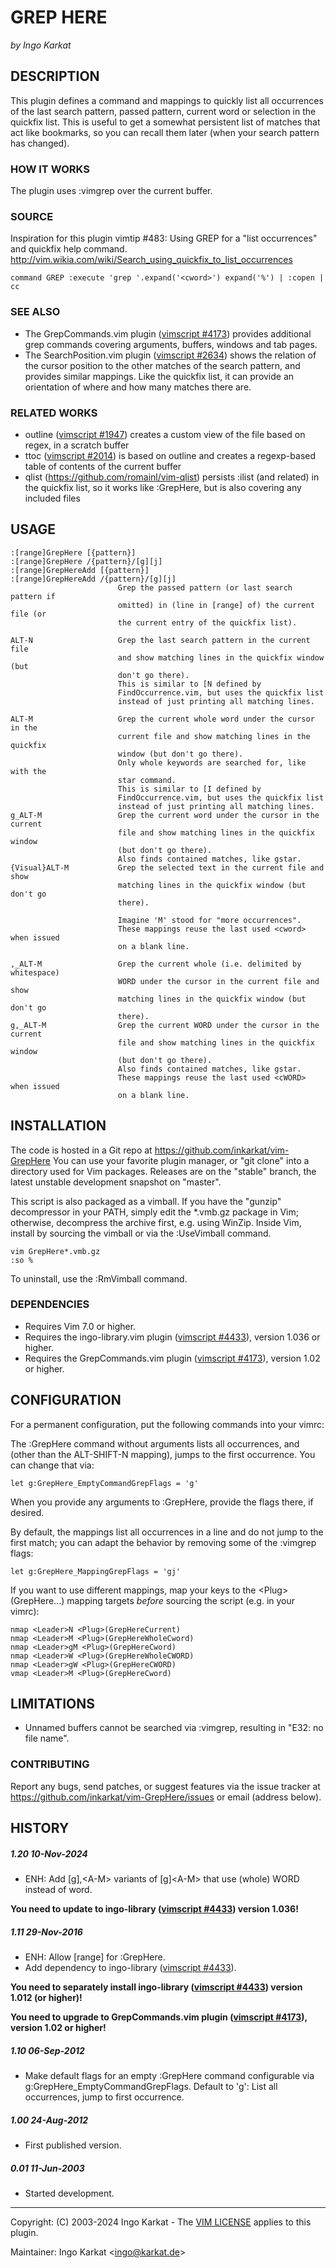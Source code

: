 GREP HERE
===============================================================================
_by Ingo Karkat_

DESCRIPTION
------------------------------------------------------------------------------

This plugin defines a command and mappings to quickly list all occurrences of
the last search pattern, passed pattern, current word or selection in the
quickfix list. This is useful to get a somewhat persistent list of matches
that act like bookmarks, so you can recall them later (when your search
pattern has changed).

### HOW IT WORKS

The plugin uses :vimgrep over the current buffer.

### SOURCE

Inspiration for this plugin vimtip #483: Using GREP for a "list occurrences" and quickfix help
command. http://vim.wikia.com/wiki/Search_using_quickfix_to_list_occurrences

    command GREP :execute 'grep '.expand('<cword>') expand('%') | :copen | cc

### SEE ALSO

- The GrepCommands.vim plugin ([vimscript #4173](http://www.vim.org/scripts/script.php?script_id=4173)) provides additional grep
  commands covering arguments, buffers, windows and tab pages.
- The SearchPosition.vim plugin ([vimscript #2634](http://www.vim.org/scripts/script.php?script_id=2634)) shows the relation of the
  cursor position to the other matches of the search pattern, and provides
  similar mappings. Like the quickfix list, it can provide an orientation of
  where and how many matches there are.

### RELATED WORKS

- outline ([vimscript #1947](http://www.vim.org/scripts/script.php?script_id=1947)) creates a custom view of the file based on regex,
  in a scratch buffer
- ttoc ([vimscript #2014](http://www.vim.org/scripts/script.php?script_id=2014)) is based on outline and creates a regexp-based table
  of contents of the current buffer
- qlist (https://github.com/romainl/vim-qlist) persists :ilist (and related)
  in the quickfix list, so it works like :GrepHere, but is also covering any
  included files

USAGE
------------------------------------------------------------------------------

    :[range]GrepHere [{pattern}]
    :[range]GrepHere /{pattern}/[g][j]
    :[range]GrepHereAdd [{pattern}]
    :[range]GrepHereAdd /{pattern}/[g][j]
                            Grep the passed pattern (or last search pattern if
                            omitted) in (line in [range] of) the current file (or
                            the current entry of the quickfix list).

    ALT-N                   Grep the last search pattern in the current file
                            and show matching lines in the quickfix window (but
                            don't go there).
                            This is similar to [N defined by
                            FindOccurrence.vim, but uses the quickfix list
                            instead of just printing all matching lines.

    ALT-M                   Grep the current whole word under the cursor in the
                            current file and show matching lines in the quickfix
                            window (but don't go there).
                            Only whole keywords are searched for, like with the
                            star command.
                            This is similar to [I defined by
                            FindOccurrence.vim, but uses the quickfix list
                            instead of just printing all matching lines.
    g_ALT-M                 Grep the current word under the cursor in the current
                            file and show matching lines in the quickfix window
                            (but don't go there).
                            Also finds contained matches, like gstar.
    {Visual}ALT-M           Grep the selected text in the current file and show
                            matching lines in the quickfix window (but don't go
                            there).

                            Imagine 'M' stood for "more occurrences".
                            These mappings reuse the last used <cword> when issued
                            on a blank line.

    ,_ALT-M                 Grep the current whole (i.e. delimited by whitespace)
                            WORD under the cursor in the current file and show
                            matching lines in the quickfix window (but don't go
                            there).
    g,_ALT-M                Grep the current WORD under the cursor in the current
                            file and show matching lines in the quickfix window
                            (but don't go there).
                            Also finds contained matches, like gstar.
                            These mappings reuse the last used <cWORD> when issued
                            on a blank line.

INSTALLATION
------------------------------------------------------------------------------

The code is hosted in a Git repo at
    https://github.com/inkarkat/vim-GrepHere
You can use your favorite plugin manager, or "git clone" into a directory used
for Vim packages. Releases are on the "stable" branch, the latest unstable
development snapshot on "master".

This script is also packaged as a vimball. If you have the "gunzip"
decompressor in your PATH, simply edit the \*.vmb.gz package in Vim; otherwise,
decompress the archive first, e.g. using WinZip. Inside Vim, install by
sourcing the vimball or via the :UseVimball command.

    vim GrepHere*.vmb.gz
    :so %

To uninstall, use the :RmVimball command.

### DEPENDENCIES

- Requires Vim 7.0 or higher.
- Requires the ingo-library.vim plugin ([vimscript #4433](http://www.vim.org/scripts/script.php?script_id=4433)), version 1.036 or
  higher.
- Requires the GrepCommands.vim plugin ([vimscript #4173](http://www.vim.org/scripts/script.php?script_id=4173)), version 1.02 or
  higher.

CONFIGURATION
------------------------------------------------------------------------------

For a permanent configuration, put the following commands into your vimrc:

The :GrepHere command without arguments lists all occurrences, and (other
than the ALT-SHIFT-N mapping), jumps to the first occurrence. You can change
that via:

    let g:GrepHere_EmptyCommandGrepFlags = 'g'

When you provide any arguments to :GrepHere, provide the flags there, if
desired.

By default, the mappings list all occurrences in a line and do not jump to the
first match; you can adapt the behavior by removing some of the :vimgrep
flags:

    let g:GrepHere_MappingGrepFlags = 'gj'

If you want to use different mappings, map your keys to the
&lt;Plug&gt;(GrepHere...) mapping targets _before_ sourcing the script (e.g. in your
vimrc):

    nmap <Leader>N <Plug>(GrepHereCurrent)
    nmap <Leader>M <Plug>(GrepHereWholeCword)
    nmap <Leader>gM <Plug>(GrepHereCword)
    nmap <Leader>W <Plug>(GrepHereWholeCWORD)
    nmap <Leader>gW <Plug>(GrepHereCWORD)
    vmap <Leader>M <Plug>(GrepHereCword)

LIMITATIONS
------------------------------------------------------------------------------

- Unnamed buffers cannot be searched via :vimgrep, resulting in "E32: no
  file name".

### CONTRIBUTING

Report any bugs, send patches, or suggest features via the issue tracker at
https://github.com/inkarkat/vim-GrepHere/issues or email (address below).

HISTORY
------------------------------------------------------------------------------

##### 1.20    10-Nov-2024
- ENH: Add [g],&lt;A-M&gt; variants of [g]&lt;A-M&gt; that use (whole) WORD instead of
  word.

__You need to update to ingo-library ([vimscript #4433](http://www.vim.org/scripts/script.php?script_id=4433)) version 1.036!__

##### 1.11    29-Nov-2016
- ENH: Allow [range] for :GrepHere.
- Add dependency to ingo-library ([vimscript #4433](http://www.vim.org/scripts/script.php?script_id=4433)).

__You need to separately install ingo-library ([vimscript #4433](http://www.vim.org/scripts/script.php?script_id=4433)) version
  1.012 (or higher)!__

__You need to upgrade to GrepCommands.vim plugin ([vimscript #4173](http://www.vim.org/scripts/script.php?script_id=4173)),
  version 1.02 or higher!__

##### 1.10    06-Sep-2012
- Make default flags for an empty :GrepHere command configurable via
g:GrepHere\_EmptyCommandGrepFlags. Default to 'g': List all occurrences, jump
to first occurrence.

##### 1.00    24-Aug-2012
- First published version.

##### 0.01    11-Jun-2003
- Started development.

------------------------------------------------------------------------------
Copyright: (C) 2003-2024 Ingo Karkat -
The [VIM LICENSE](http://vimdoc.sourceforge.net/htmldoc/uganda.html#license) applies to this plugin.

Maintainer:     Ingo Karkat &lt;ingo@karkat.de&gt;
